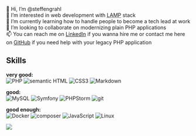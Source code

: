 👋 Hi, I’m @steffengrahl<br>
👀 I’m interested in web development with <abbr title="Linux Apache MySQL PHP">LAMP</abbr> stack<br>
🌱 I’m currently learning how to handle people to become a tech lead at work<br>
💞️ I’m looking to collaborate on modernizing plain PHP applications<br>
📫 You can reach me on [LinkedIn](https://linkedin.com/in/steffengrahl) if you wanna hire me or contact me here on [GitHub](https://github.com/steffengrahl) if you need help with your legacy PHP application<br>

Skills
---

**very good:**<br>
![PHP](https://img.shields.io/badge/PHP-777BB4?style=for-the-badge&logo=php&logoColor=white) ![semantic HTML](https://img.shields.io/badge/HTML5-E34F26?style=for-the-badge&logo=html5&logoColor=white) ![CSS3](https://img.shields.io/badge/CSS3-1572B6?style=for-the-badge&logo=css3&logoColor=white) ![Markdown](https://img.shields.io/badge/Markdown-000000?style=for-the-badge&logo=markdown&logoColor=white)

**good:**<br>
![MySQL](https://img.shields.io/badge/MySQL-005C84?style=for-the-badge&logo=mysql&logoColor=white) ![Symfony](https://img.shields.io/badge/Symfony-000000?style=for-the-badge&logo=Symfony&logoColor=white) ![PHPStorm](http://img.shields.io/badge/-PHPStorm-181717?style=for-the-badge&logo=phpstorm&logoColor=white) ![git](https://img.shields.io/badge/GIT-E44C30?style=for-the-badge&logo=git&logoColor=white)

**good enough:**<br>
![Docker](https://img.shields.io/badge/Docker-2CA5E0?style=for-the-badge&logo=docker&logoColor=white) ![composer](https://img.shields.io/badge/Composer-885630?style=for-the-badge&logo=Composer&logoColor=white) ![JavaScript](https://img.shields.io/badge/JavaScript-323330?style=for-the-badge&logo=javascript&logoColor=F7DF1E) ![Linux](https://img.shields.io/badge/Linux-FCC624?style=for-the-badge&logo=linux&logoColor=black)

![](https://github-readme-stats.vercel.app/api/top-langs/?username=steffengrahl)

<!---
badges from https://github.com/alexandresanlim/Badges4-README.md-Profile

steffengrahl/steffengrahl is a ✨ special ✨ repository because its `README.md` (this file) appears on your GitHub profile.
You can click the Preview link to take a look at your changes.
--->
